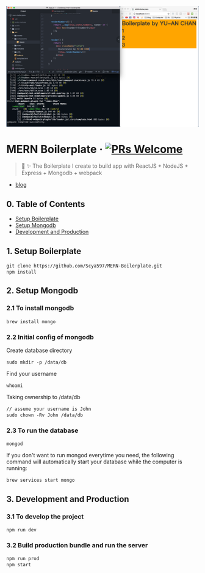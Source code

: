 ![logo](https://github.com/Scya597/MERN-Boilerplate/blob/master/assets/images/boilerplate.png)

# MERN Boilerplate &middot; [![PRs Welcome](https://img.shields.io/badge/PRs-welcome-brightgreen.svg?style=flat-square)](http://makeapullrequest.com)
> 🎉 ✨ The Boilerplate I create to build app with ReactJS + NodeJS + Express + Mongodb + webpack 

- [blog](https://scyablog.blogspot.tw/2017/07/mern.html)

## 0. Table of Contents  
- [Setup Boilerplate](#1-setup-boilerplate)
- [Setup Mongodb](#2-setup-mongodb)
- [Development and Production](#3-development-and-production)

## 1. Setup Boilerplate
```
git clone https://github.com/Scya597/MERN-Boilerplate.git
npm install
```

## 2. Setup Mongodb

### 2.1 To install mongodb

```
brew install mongo
```

### 2.2 Initial config of mongodb

Create database directory

```
sudo mkdir -p /data/db
```

Find your username

```
whoami
```

Taking ownership to /data/db

```
// assume your username is John
sudo chown -Rv John /data/db
```

### 2.3 To run the database

```
mongod
```

If you don't want to run mongod everytime you need, the following command will automatically start your database while the computer is running:

```
brew services start mongo
```

## 3. Development and Production

### 3.1 To develop the project

```
npm run dev
```

### 3.2 Build production bundle and run the server

```
npm run prod
npm start
```